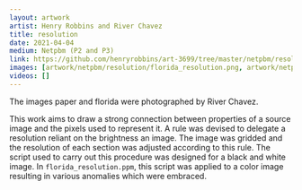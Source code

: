 ```yaml
---
layout: artwork
artist: Henry Robbins and River Chavez
title: resolution
date: 2021-04-04
medium: Netpbm (P2 and P3)
link: https://github.com/henryrobbins/art-3699/tree/master/netpbm/resolution
images: [artwork/netpbm/resolution/florida_resolution.png, artwork/netpbm/resolution/paper_resolution.png]
videos: []
---
```

The images paper and florida were photographed by River Chavez.

This work aims to draw a strong connection between properties of a source image
and the pixels used to represent it. A rule was devised to delegate a
resolution reliant on the brightness an image. The image was gridded and the
resolution of each section was adjusted according to this rule. The script used
to carry out this procedure was designed for a black and white image.  In
`florida_resolution.ppm`, this script was applied to a color image resulting in
various anomalies which were embraced.

